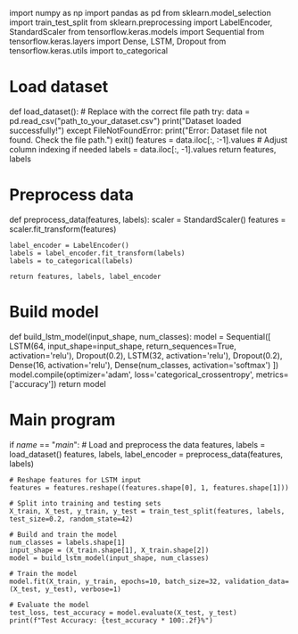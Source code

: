 import numpy as np
import pandas as pd
from sklearn.model_selection import train_test_split
from sklearn.preprocessing import LabelEncoder, StandardScaler
from tensorflow.keras.models import Sequential
from tensorflow.keras.layers import Dense, LSTM, Dropout
from tensorflow.keras.utils import to_categorical

# Load dataset
def load_dataset():
    # Replace with the correct file path
    try:
        data = pd.read_csv("path_to_your_dataset.csv")
        print("Dataset loaded successfully!")
    except FileNotFoundError:
        print("Error: Dataset file not found. Check the file path.")
        exit()
    features = data.iloc[:, :-1].values  # Adjust column indexing if needed
    labels = data.iloc[:, -1].values
    return features, labels

# Preprocess data
def preprocess_data(features, labels):
    scaler = StandardScaler()
    features = scaler.fit_transform(features)
    
    label_encoder = LabelEncoder()
    labels = label_encoder.fit_transform(labels)
    labels = to_categorical(labels)
    
    return features, labels, label_encoder

# Build model
def build_lstm_model(input_shape, num_classes):
    model = Sequential([
        LSTM(64, input_shape=input_shape, return_sequences=True, activation='relu'),
        Dropout(0.2),
        LSTM(32, activation='relu'),
        Dropout(0.2),
        Dense(16, activation='relu'),
        Dense(num_classes, activation='softmax')
    ])
    model.compile(optimizer='adam', loss='categorical_crossentropy', metrics=['accuracy'])
    return model

# Main program
if _name_ == "_main_":
    # Load and preprocess the data
    features, labels = load_dataset()
    features, labels, label_encoder = preprocess_data(features, labels)
    
    # Reshape features for LSTM input
    features = features.reshape((features.shape[0], 1, features.shape[1]))
    
    # Split into training and testing sets
    X_train, X_test, y_train, y_test = train_test_split(features, labels, test_size=0.2, random_state=42)
    
    # Build and train the model
    num_classes = labels.shape[1]
    input_shape = (X_train.shape[1], X_train.shape[2])
    model = build_lstm_model(input_shape, num_classes)
    
    # Train the model
    model.fit(X_train, y_train, epochs=10, batch_size=32, validation_data=(X_test, y_test), verbose=1)
    
    # Evaluate the model
    test_loss, test_accuracy = model.evaluate(X_test, y_test)
    print(f"Test Accuracy: {test_accuracy * 100:.2f}%")
